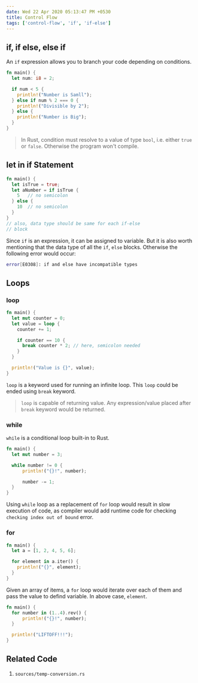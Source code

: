 ```yaml
---
date: Wed 22 Apr 2020 05:13:47 PM +0530
title: Control Flow
tags: ['control-flow', 'if', 'if-else']
---
```


## if, if else, else if

An `if` expression allows you to branch your code depending on conditions.

```rs
fn main() {
  let num: i8 = 2;

  if num < 5 {
    println!("Number is Samll");
  } else if num % 2 === 0 {
    println!("Divisible by 2");
  } else {
    println!("Number is Big");
  }
}
```

> In Rust, condition must resolve to a value of type `bool`, i.e. either `true` or `false`. Otherwise the program won't compile.

## let in if Statement

```rs
fn main() {
  let isTrue = true;
  let aNumber = if isTrue {
    5   // no semicolon
  } else {
    10  // no semicolon
  }
}
// also, data type should be same for each if-else
// block
```

Since `if` is an expression, it can be assigned to variable. But it is also worth mentioning that the data type of all the `if`, `else` blocks. Otherwise the following error would occur:

```sh
error[E0308]: if and else have incompatible types
```

## Loops

### loop

```rs
fn main() {
  let mut counter = 0;
  let value = loop {
    counter += 1;

    if counter == 10 {
      break counter * 2; // here, semicolon needed
    }
  }

  println!("Value is {}", value);
}
```

`loop` is a keyword used for running an infinite loop. This `loop` could be ended using `break` keyword.

> `loop` is capable of returning value. Any expression/value placed after `break` keyword would be returned.

### while

`while` is a conditional loop built-in to Rust.

```rs
fn main() {
  let mut number = 3;

  while number != 0 {
      println!("{}!", number);

      number -= 1;
  }
}
```

Using `while` loop as a replacement of `for` loop would result in slow execution of code, as compiler would add runtime code for checking `checking index out of bound` error.

### for

```rs
fn main() {
  let a = [1, 2, 4, 5, 6];

  for element in a.iter() {
    println!("{}", element);
  }
}
```

Given an array of items, a `for` loop would iterate over each of them and pass the value to defind variable. In above case, `element`.

```rs
fn main() {
  for number in (1..4).rev() {
      println!("{}!", number);
  }

  println!("LIFTOFF!!!");
}
```

## Related Code

1. `sources/temp-conversion.rs`